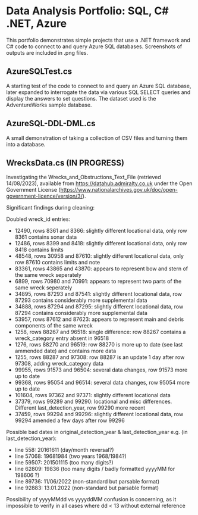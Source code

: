 # Data Analysis Portfolio: SQL, C# .NET, Azure

This portfolio demonstrates simple projects that use a .NET framework and C# code to connect to and query Azure SQL databases. Screenshots of outputs are included in .png files.

## AzureSQLTest.cs

A starting test of the code to connect to and query an Azure SQL database, later expanded to interrogate the data via various SQL SELECT queries and display the answers to set questions. The dataset used is the AdventureWorks sample database.

## AzureSQL-DDL-DML.cs

A small demonstration of taking a collection of CSV files and turning them into a database. 

## WrecksData.cs (IN PROGRESS)

Investigating the Wrecks_and_Obstructions_Text_File (retrieved 14/08/2023), available from https://datahub.admiralty.co.uk under the Open Government License (https://www.nationalarchives.gov.uk/doc/open-government-licence/version/3/). 

Significant findings during cleaning:

Doubled wreck_id entries:
- 12490, rows 8361 and 8366: slightly different locational data, only row 8361 contains sonar data
- 12486, rows 8399 and 8418: slightly different locational data, only row 8418 contains limits
- 48548, rows 30958 and 87610: slightly different locational data, only row 87610 contains limits and note
- 83361, rows 43865 and 43870: appears to represent bow and stern of the same wreck seperately
- 6899, rows 70980 and 70991: appears to represent two parts of the same wreck seperately
- 34895, rows 87293 and 87541: slightly different locational data, row 87293 contains considerably more supplemental data
- 34888, rows 87294 and 87295: slightly different locational data, row 87294 contains considerably more supplemental data
- 53957, rows 87612 and 87623: appears to represent main and debris components of the same wreck
- 1258, rows 88267 and 96518: single difference: row 88267 contains a wreck_category entry absent in 96518
- 1276, rows 88270 and 96519: row 88270 is more up to date (see last ammended date) and contains more data
- 1255, rows 88287 and 97308: row 88287 is an update 1 day after row 97308, adding wreck_category data
- 99955, rows 91573 and 96504: several data changes, row 91573 more up to date
- 99368, rows 95054 and 96514: several data changes, row 95054 more up to date
- 101604, rows 97362 and 97371: slightly different locational data
- 37379, rows 99289 and 99290: locational and misc differences. Different last_detection_year, row 99290 more recent
- 37459, rows 99294 and 99296: slightly different locational data, row 99294 amended a few days after row 99296

Possible bad dates in original_detection_year & last_detection_year e.g. (in last_detection_year):
- line 558: 20161611 (day/month reversal?)
- line 57068: 19681984 (two years 1968/1984?)
- line 59507: 201501115 (too many digits?)
- line 62809: 19836 (too many digits / badly formatted yyyyMM for 198606 ?)
- line 89736: 11/06/2022 (non-standard but parsable format)
- line 92883: 13.01.2022 (non-standard but parsable format)

Possibility of yyyyMMdd vs yyyyddMM confusion is concerning, as it impossible to verify in all cases where dd < 13 without external reference
